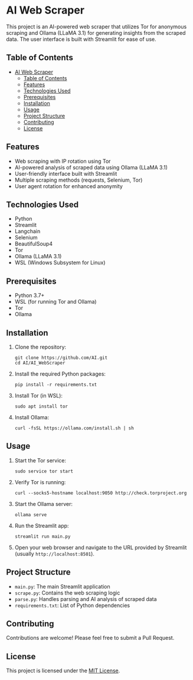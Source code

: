 # AI Web Scraper

This project is an AI-powered web scraper that utilizes Tor for anonymous scraping and Ollama (LLaMA 3.1) for generating insights from the scraped data. The user interface is built with Streamlit for ease of use.

## Table of Contents

- [AI Web Scraper](#ai-web-scraper)
  - [Table of Contents](#table-of-contents)
  - [Features](#features)
  - [Technologies Used](#technologies-used)
  - [Prerequisites](#prerequisites)
  - [Installation](#installation)
  - [Usage](#usage)
  - [Project Structure](#project-structure)
  - [Contributing](#contributing)
  - [License](#license)

## Features

- Web scraping with IP rotation using Tor
- AI-powered analysis of scraped data using Ollama (LLaMA 3.1)
- User-friendly interface built with Streamlit
- Multiple scraping methods (requests, Selenium, Tor)
- User agent rotation for enhanced anonymity

## Technologies Used

- Python
- Streamlit
- Langchain
- Selenium
- BeautifulSoup4
- Tor
- Ollama (LLaMA 3.1)
- WSL (Windows Subsystem for Linux)

## Prerequisites

- Python 3.7+
- WSL (for running Tor and Ollama)
- Tor
- Ollama

## Installation

1. Clone the repository:

   ```
   git clone https://github.com/AI.git
   cd AI/AI_WebScraper
   ```

2. Install the required Python packages:

   ```
   pip install -r requirements.txt
   ```

3. Install Tor (in WSL):

   ```
   sudo apt install tor
   ```

4. Install Ollama:

   ```
   curl -fsSL https://ollama.com/install.sh | sh
   ```

## Usage

1. Start the Tor service:

   ```
   sudo service tor start
   ```

2. Verify Tor is running:

   ```
   curl --socks5-hostname localhost:9050 http://check.torproject.org
   ```

3. Start the Ollama server:

   ```
   ollama serve
   ```

4. Run the Streamlit app:

   ```
   streamlit run main.py
   ```

5. Open your web browser and navigate to the URL provided by Streamlit (usually `http://localhost:8501`).

## Project Structure

- `main.py`: The main Streamlit application
- `scrape.py`: Contains the web scraping logic
- `parse.py`: Handles parsing and AI analysis of scraped data
- `requirements.txt`: List of Python dependencies

## Contributing

Contributions are welcome! Please feel free to submit a Pull Request.

## License

This project is licensed under the [MIT License](LICENSE).
